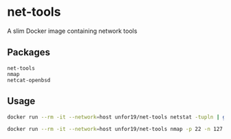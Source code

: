# net-tools

A slim Docker image containing network tools

## Packages

```
net-tools
nmap
netcat-openbsd
```

## Usage

```bash
docker run --rm -it --network=host unfor19/net-tools netstat -tupln | grep LISTEN

docker run --rm -it --network=host unfor19/net-tools nmap -p 22 -n 127.0.0.1
```